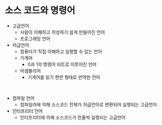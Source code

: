 # 소스 코드와 명령어
* 고급언어
  * 사람이 이해하고 작성하기 쉽게 만들어진 언어 
  * 프로그래밍 언어
* 저급언어
  * 컴퓨터가 직접 이해하고 실행할 수 있는 언어
  * 기계어
    * 0과 1의 명령어 비트로 이루어진 언어
  * 어셈블리어
    * 기계어를 읽기 편한 형태로 번역한 언어

<br>

* 컴파일 언어
  * 컴파일러에 의해 소스코드 전체가 저급언어로 변환되어 실행되는 고급언어
* 인터프리터 언어
  * 인터프리터에 의해 소스코드가 한줄씩 실행되는 고급언어
